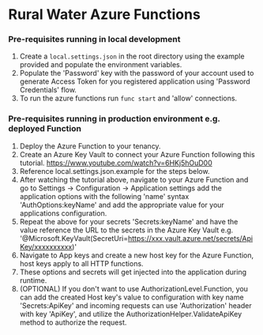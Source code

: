 # Rural Water Azure Functions

### Pre-requisites running in local development
1. Create a `local.settings.json` in the root directory using the example provided and populate the environment variables.
2. Populate the 'Password' key with the password of your account used to generate Access Token for you registered application using 'Password Credentials' flow.
3. To run the azure functions run `func start` and 'allow' connections.

### Pre-requisites running in production environment e.g. deployed Function
1. Deploy the Azure Function to your tenancy.
2. Create an Azure Key Vault to connect your Azure Function following this tutorial. https://www.youtube.com/watch?v=6HKj5hOuD00
3. Reference local.settings.json.example for the steps below.
4. After watching the tutorial above, navigate to your Azure Function and go to Settings -> Configuration -> Application settings add the application options with the following 'name' syntax 'AuthOptions:keyName' and add the appropriate value for your applications configuration.
5. Repeat the above for your secrets 'Secrets:keyName' and have the value reference the URL to the secrets in the Azure Key Vault e.g. '@Microsoft.KeyVault(SecretUri=https://xxx.vault.azure.net/secrets/ApiKey/xxxxxxxxxx)'
6. Navigate to App keys and create a new host key for the Azure Function, host keys apply to all HTTP functions.
7. These options and secrets will get injected into the application during runtime.
8. (OPTIONAL) If you don't want to use AuthorizationLevel.Function, you can add the created Host key's value to configuration with key name 'Secrets:ApiKey' and incoming requests can use 'Authorization' header with key 'ApiKey', and utilize the AuthorizationHelper.ValidateApiKey method to authorize the request.